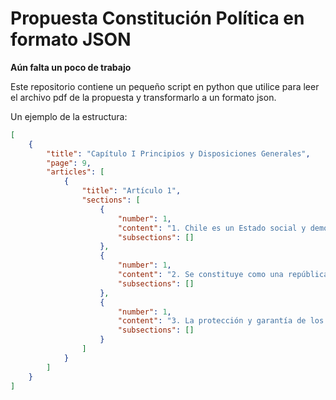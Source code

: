 # Propuesta Constitución Política en formato JSON

**Aún falta un poco de trabajo**

Este repositorio contiene un pequeño script en python que utilice para leer el archivo pdf de la propuesta y transformarlo a un formato json.

Un ejemplo de la estructura:

```json
[
    {
        "title": "Capítulo I Principios y Disposiciones Generales",
        "page": 9,
        "articles": [
            {
                "title": "Artículo 1",
                "sections": [
                    {
                        "number": 1,
                        "content": "1. Chile es un Estado social y democrático de derecho. Es plurinacional, intercultural, regional y ecológico.",
                        "subsections": []
                    },
                    {
                        "number": 1,
                        "content": "2. Se constituye como una república solidaria. Su democracia es inclusiva y paritaria. Reconoce como valores intrínsecos e irrenunciables la dignidad, la libertad, la igualdad sustantiva de los seres humanos y su relación indisoluble con la naturaleza.",
                        "subsections": []
                    },
                    {
                        "number": 1,
                        "content": "3. La protección y garantía de los derechos humanos individuales y colectivos son el fundamento del Estado y orientan toda su actividad. Es deber del Estado generar las condiciones necesarias y proveer los bienes y servicios para asegurar el igual goce de los derechos y la integración de las personas en la vida política, económica, social y cultural para su pleno desarrollo.",
                        "subsections": []
                    }
                ]
            }
        ]
    }
]
```
